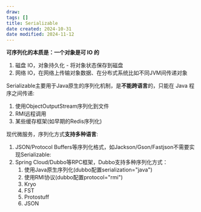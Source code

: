 ```yaml
---
draw:
tags: []
title: Serializable
date created: 2024-10-31
date modified: 2024-11-12
---
```


**可序列化的本质是：一个对象是可 IO 的**
1. 磁盘 IO，对象持久化 - 将对象状态保存到磁盘
2. 网络 IO，在网络上传输对象数据、在分布式系统比如不同JVM间传递对象

Serializable主要用于Java原生的序列化机制，是**不能跨语言**的，只能在 Java 程序之间传递:

1. 使用ObjectOutputStream序列化到文件
2. RMI远程调用
3. 某些缓存框架(如早期的Redis序列化)

现代微服务，序列化方式**支持多种语言**:

1. JSON/Protocol Buffers等序列化格式，如Jackson/Gson/Fastjson不需要实现Serializable:
2. Spring Cloud/Dubbo等RPC框架，Dubbo支持多种序列化方式：
	1. 使用Java原生序列化(dubbo配置serialization="java")
	2. 使用RMI协议(dubbo配置protocol="rmi")
	3. Kryo
	4. FST
	5. Protostuff
	6. JSON
